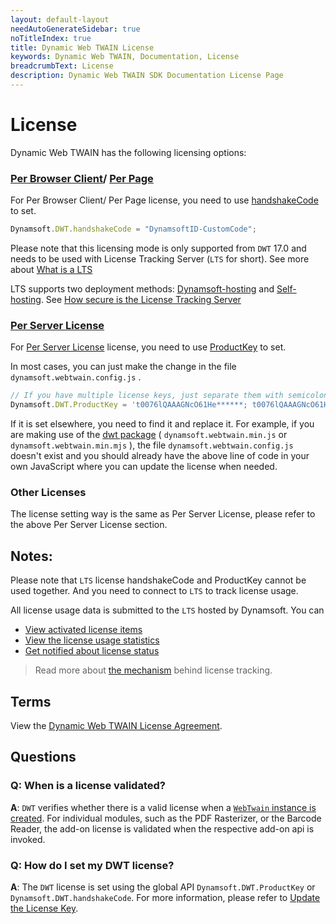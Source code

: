 ```yaml
---
layout: default-layout
needAutoGenerateSidebar: true
noTitleIndex: true
title: Dynamic Web TWAIN License
keywords: Dynamic Web TWAIN, Documentation, License
breadcrumbText: License
description: Dynamic Web TWAIN SDK Documentation License Page
---
```


# License

Dynamic Web TWAIN has the following licensing options:

### [Per Browser Client](https://www.dynamsoft.com/Products/WebTWAIN_License.aspx#per_browser_client)/ [Per Page](https://www.dynamsoft.com/Products/WebTWAIN_License.aspx#per_page)

For Per Browser Client/ Per Page license, you need to use [handshakeCode]({{site.info}}api/Dynamsoft_WebTwainEnv.html#handshakecode) to set.

``` javascript
Dynamsoft.DWT.handshakeCode = "DynamsoftID-CustomCode";
```

Please note that this licensing mode is only supported from `DWT` 17.0 and needs to be used with License Tracking Server (`LTS` for short). See more about [What is a LTS](https://www.dynamsoft.com/license-tracking/docs/selfhosting/managelts.html?ver=latest)

LTS supports two deployment methods: [Dynamsoft-hosting](https://www.dynamsoft.com/license-tracking/docs/dshosting/index.html?ver=latest) and [Self-hosting](https://www.dynamsoft.com/license-tracking/docs/selfhosting/index.html?ver=latest). See [How secure is the License Tracking Server](https://www.dynamsoft.com/license-tracking/docs/about/licensefaq.html?ver=latest#how-secure-is-the-license-tracking-server)

### [Per Server License](https://www.dynamsoft.com/Products/WebTWAIN_License.aspx#per_server)

For [Per Server License](https://www.dynamsoft.com/Products/WebTWAIN_License.aspx#per_browser_client) license, you need to use [ProductKey]({{site.info}}api/Dynamsoft_Util.html#productkey) to set.

In most cases, you can just make the change in the file `dynamsoft.webtwain.config.js` .

``` javascript
// If you have multiple license keys, just separate them with semicolons.
Dynamsoft.DWT.ProductKey = 't0076lQAAAGNcO61He******; t0076lQAAAGNcO61He******';
```

If it is set elsewhere, you need to find it and replace it. For example, if you are making use of the [dwt package](https://www.npmjs.com/package/dwt) ( `dynamsoft.webtwain.min.js` or `dynamsoft.webtwain.min.mjs` ), the file `dynamsoft.webtwain.config.js` doesn't exist and you should already have the above line of code in your own JavaScript where you can update the license when needed.

### Other Licenses

The license setting way is the same as Per Server License, please refer to the above Per Server License section.

## Notes:
Please note that `LTS` license handshakeCode and ProductKey cannot be used together. And you need to connect to `LTS` to track license usage. 

All license usage data is submitted to the `LTS` hosted by Dynamsoft. You can

* [View activated license items](https://www.dynamsoft.com/license-tracking/docs/common/licenseitems.html)
* [View the license usage statistics](https://www.dynamsoft.com/license-tracking/docs/common/statistics.html)
* [Get notified about license status](https://www.dynamsoft.com/license-tracking/docs/common/usagealerts.html)

> Read more about [the mechanism](https://www.dynamsoft.com/license-tracking/docs/common/mechanism.html) behind license tracking.

## Terms

View the [Dynamic Web TWAIN License Agreement](https://www.dynamsoft.com/Products/WebTwain_license.aspx).

## Questions

### Q: When is a license validated?

**A**: `DWT` verifies whether there is a valid license when a [ `WebTwain` instance is created]({{site.indepth}}features/initialize.html#creating-the-webtwain-instance). For individual modules, such as the PDF Rasterizer, or the Barcode Reader, the add-on license is validated when the respective add-on api is invoked.

### Q: How do I set my DWT license?

**A**: The `DWT` license is set using the global API `Dynamsoft.DWT.ProductKey` or `Dynamsoft.DWT.handshakeCode`. For more information, please refer to [Update the License Key]({{site.indepth}}development/upgrade.html?ver=latest#update-the-product-key).
